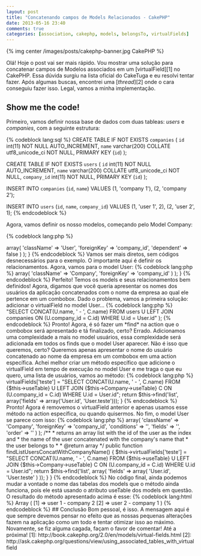 ```yaml
---
layout: post
title: "Concatenando campos de Models Relacionados - CakePHP"
date: 2013-05-16 23:40
comments: true
categories: [association, cakephp, models, belongsTo, virtualFields]
---
```

{% img center /images/posts/cakephp-banner.jpg CakePHP %}
<!-- more -->

Olá! Hoje o post vai ser mais rápido. Vou mostrar uma solução para concatenar campos de Modelos associados em um [virtualField][1] no CakePHP. Essa dúvida surgiu na lista oficial do CakeTuga e eu resolvi tentar fazer. Após algumas buscas, encontrei uma [*thread*][2] onde o cara conseguiu fazer isso. Legal, vamos a minha implementação.

## Show me the code!

Primeiro, vamos definir nossa base de dados com duas tableas: *users* e *companies*, com a seguinte estrutura:

{% codeblock lang:sql %}
CREATE TABLE IF NOT EXISTS `companies` (
  `id` int(11) NOT NULL AUTO_INCREMENT,
  `name` varchar(200) COLLATE utf8_unicode_ci NOT NULL,
  PRIMARY KEY (`id`)
);

CREATE TABLE IF NOT EXISTS `users` (
  `id` int(11) NOT NULL AUTO_INCREMENT,
  `name` varchar(200) COLLATE utf8_unicode_ci NOT NULL,
  `company_id` int(11) NOT NULL,
  PRIMARY KEY (`id`)
);

INSERT INTO `companies` (`id`, `name`) VALUES
(1, 'company 1'),
(2, 'company 2');

INSERT INTO `users` (`id`, `name`, `company_id`) VALUES
(1, 'user 1', 2),
(2, 'user 2', 1);
{% endcodeblock %}

Agora, vamos definir os nosso modelos, começando pelo Model Company:

{% codeblock lang:php %}
<?php
App::uses('AppModel', 'Model');

class Company extends AppModel
{

	public $displayField = 'name';

	public $hasMany = array(
		'User' => array(
			'className' => 'User',
			'foreignKey' => 'company_id',
			'dependent' => false
		)
	);

}
{% endcodeblock %}

Vamos ser mais diretos, sem códigos desnecessários para o exemplo. O importante aqui é definir os relacionamentos. Agora, vamos para o model User:

{% codeblock lang:php %}
<?php
App::uses('AppModel', 'Model');

class User extends AppModel 
{
	public $displayField = 'name';
	
	public $belongsTo = array(
		'Company' => array(
			'className' => 'Company',
			'foreignKey' => 'company_id'
		)
	);
}

{% endcodeblock %}

Perfeito! Temos os models e seus relacionamentos bem definidos! Agora, digamos que você queria apresentar os nomes dos usuários da aplicação concatenados com o nome da empresa ao qual ele pertence em um combobox. Dado o problema, vamos a primeira solução: adicionar o virtualField no model User...

{% codeblock lang:php %}
<?php
public $virtualFields = array(
	"user_comp" => "SELECT 
						CONCAT(U.name, ' - ', C.name) 
					FROM 
						users U
					LEFT JOIN 
						companies 
						ON (U.company_id = C.id)
					WHERE 
					U.id = User.id"
);
{% endcodeblock %}

Pronto! Agora, é só fazer um *find* na action que o combobox será apresentado e tá finalizado, certo? Errado. Adicionamos uma complexidade a mais no model usuários, essa complexidade será adicionada em todos os finds que o model User aparecer. Não é isso que queremos, certo? Queremos apenas apresentar o nome do usuário concatenado ao nome da empresa em um combobox em uma action específica. Achei melhor criar um método específico que adicione o virtualField em tempo de execução no model User e me traga o que eu quero, uma lista de usuários, vamos ao método:

{% codeblock lang:php %}
<?php
public function findListUsersConcatWithCompanyName()
{
	$this->virtualFields['teste'] = "SELECT 
										CONCAT(U.name, ' - ', C.name) 
									FROM 
										{$this->useTable} U
									LEFT JOIN 
										{$this->Company->useTable} C
										ON (U.company_id = C.id)
									WHERE 
										U.id = User.id";

	return $this->find('list', array('fields' => array('User.id', 'User.teste')));
}
{% endcodeblock %}

Pronto! Agora é removemos o virtualField anterior e apenas usamos esse método na action específica, ou quando quisermos.

No fim, o model User se parece com isso:

{% codeblock lang:php %}
<?php
App::uses('AppModel', 'Model');

class User extends AppModel 
{
	public $displayField = 'name';

	public $belongsTo = array(
		'Company' => array(
			'className' => 'Company',
			'foreignKey' => 'company_id',
			'conditions' => '',
			'fields' => '',
			'order' => ''
		)
	);

    /**
     * returns an array list with the id of the user as the index and
     * the name of the user concatenated with the company's name that 
     * the user belongs to
     * 
     * @return array
     */
	public function findListUsersConcatWithCompanyName()
	{
		$this->virtualFields['teste'] = "SELECT 
											CONCAT(U.name, ' - ', C.name) 
										FROM 
											{$this->useTable} U
										LEFT JOIN 
											{$this->Company->useTable} C
											ON (U.company_id = C.id)
										WHERE 
											U.id = User.id";

		return $this->find('list', array(
			'fields' => array(
				'User.id', 'User.teste'
			)
		));
	}
}

{% endcodeblock %}

No código final, ainda podemos mudar a vontade o nome das tabelas dos models que o método ainda funciona, pois ele está usando o atributo useTable dos models em questão.

O resultado do método apresentado acima é esse:

{% codeblock lang:html %}
Array
(
    [1] => user 1 - company 2
    [2] => user 2 - company 1
)
{% endcodeblock %}

## Conclusão

Bom pessoal, é isso. A mensagem aqui é que sempre devemos pensar no efeito que as nossas pequenas alterações fazem na aplicação como um todo e tentar otimizar isso ao máximo.

Novamente, se fiz alguma cagada, façam o favor de comentar!

Até a próxima!

[1]: http://book.cakephp.org/2.0/en/models/virtual-fields.html
[2]: http://ask.cakephp.org/questions/view/using_associated_tables_with_virtualfield
